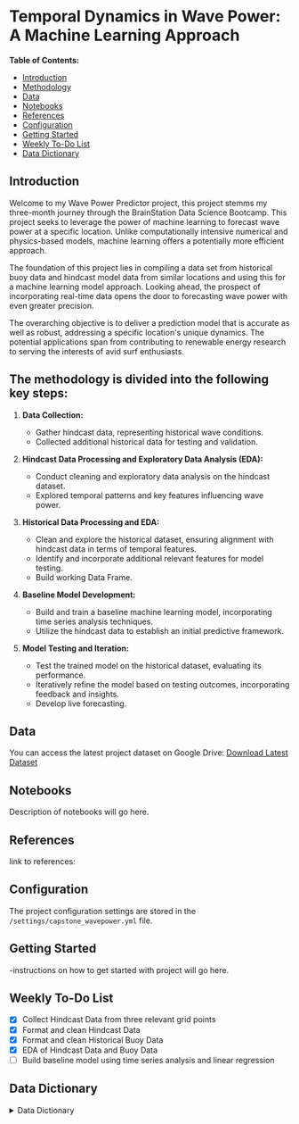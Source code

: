 # Temporal Dynamics in Wave Power: A Machine Learning Approach

**Table of Contents:**
- [Introduction](#introduction)
- [Methodology](#methodology)
- [Data](#data)
- [Notebooks](#notebooks)
- [References](#references)
- [Configuration](#configuration)
- [Getting Started](#getting-started)
- [Weekly To-Do List](#weekly-to-do-list)
- [Data Dictionary](#Data-Dictionary)


## Introduction
Welcome to my Wave Power Predictor project, this project stemms my three-month journey through the BrainStation Data Science Bootcamp. This project seeks to leverage the power of machine learning to forecast wave power at a specific location. Unlike computationally intensive numerical and physics-based models, machine learning offers a potentially more efficient approach.

The foundation of this project lies in compiling a data set from historical buoy data and hindcast model data from similar locations and using this for a machine learning model approach. Looking ahead, the prospect of incorporating real-time data opens the door to forecasting wave power with even greater precision.

The overarching objective is to deliver a prediction model that is accurate as well as robust, addressing a specific location's unique dynamics. The potential applications span from contributing to renewable energy research to serving the interests of avid surf enthusiasts.

 
 ## The methodology is divided into the following key steps:

1. **Data Collection:**
   - Gather hindcast data, representing historical wave conditions.
   - Collected additional historical data for testing and validation.

2. **Hindcast Data Processing and Exploratory Data Analysis (EDA):**
   - Conduct cleaning and exploratory data analysis on the hindcast dataset.
   - Explored temporal patterns and key features influencing wave power.

3. **Historical Data Processing and EDA:**
   - Clean and explore the historical dataset, ensuring alignment with hindcast data in terms of temporal features.
   - Identify and incorporate additional relevant features for model testing.
   - Build working Data Frame. 
     
4. **Baseline Model Development:**
   - Build and train a baseline machine learning model, incorporating time series analysis techniques.
   - Utilize the hindcast data to establish an initial predictive framework.

5. **Model Testing and Iteration:**
   - Test the trained model on the historical dataset, evaluating its performance.
   - Iteratively refine the model based on testing outcomes, incorporating feedback and insights.
   - Develop live forecasting. 
 

## Data
You can access the latest project dataset on Google Drive:
[Download Latest Dataset](https://drive.google.com/drive/folders/103uoc3UW-73YHMsvDNyMVQsZfuzLDKWG?usp=sharing)

## Notebooks 
Description of notebooks will go here. 

## References
link to references: 

## Configuration
The project configuration settings are stored in the `/settings/capstone_wavepower.yml` file. 

## Getting Started
-instructions on how to get started with project will go here. 


## Weekly To-Do List

- [x] Collect Hindcast Data from three relevant grid points
- [X] Format and clean Hindcast Data
- [X] Format and clean Historical Buoy Data
- [X] EDA of Hindcast Data and Buoy Data
- [ ] Build baseline model using time series analysis and linear regression

## Data Dictionary
<details>
  <summary>Data Dictionary</summary>

**Note on Directions:**
Directions are given in degrees corresponding to True North:
- North (N): 0° = 360°
- East (E): 90°
- South (S): 180°
- West (W): 270°

- **Index, - DATE:** Date time excluding minutes, both df_buoy and df_hind joined on this column.
- **STN_ID:** Buoy station ID.
- **Datetime_x:** Datetime from df_buoy
- **DEPTH:** Depth in meters.
- **VWH$:** Characteristic significant wave height (reported by the buoy) (m)
- **VCMX:** Maximum zero crossing wave height (reported by the buoy) (m)
- **VTP$:** Wave spectrum peak period (reported by the buoy) (s)
- **WDIR:** Direction from which the wind is blowing (° True)
- **WSPD:** Horizontal wind speed (m/s)
- **WSS$:** Horizontal scalar wind speed (m/s)
- **GSPD:** Gust wind speed (m/s)
- **ATMS:** Atmospheric pressure at sea level (mbar)
- **DRYT:** Dry bulb temperature (air temperature) (°C)
- **SSTP:** Sea surface temperature (°C)
- **Q_FLAG:**
  - 0 - Blank: No quality control (QC) has been performed
  - 1 - Good: QC has been performed; record appears correct
  - 3 - Doubtful: QC has been performed; record appears doubtful
  - 4 - Erroneous: QC has been performed; record appears erroneous
  - 5 - Changes: The record has been changed as a result of QC
  - 6 - Acceptable: QC has been performed; record seems inconsistent with other records
  - 7 - Off Position: There is a problem with the buoy position or mooring. Data may still be useful.
  - 8 - Reserved
  - 9 - Reserved: Indicates missing elements
- **Datetime_y:** Date time in 3-hour intervals from df_hind
- **WD:** Wind Direction (deg from which wind is blowing (° True))
- **WS:** Wind Speed (m/s)
- **ETOT:** Total Variance of Total Spectrum (m^2)
- **TP:** Peak Spectral Period of Total Spectrum (sec)
- **VMD:** Vector Mean Direction of Total Spectrum (deg to which)
- **ETTSea:** Total Variance of Primary Partition (m^2)
- **TPSea:** Peak Spectral Period of Primary Partition (sec)
- **VMDSea:** Vector Mean Direction of Primary Partition (deg to which)
- **ETTSw:** Total Variance of Secondary Partition (m^2)
- **TPSw:** Peak Spectral Period of Secondary Partition (sec)
- **VMDSw:** Vector Mean Direction of Secondary Partition (deg to which)
- **MO1:** First Spectral Moment of Total Spectrum (m^2/s)
- **MO2:** Second Spectral Moment of Total Spectrum (m^2/s^2)
- **HS:** Significant Wave Height (m)
- **DMDIR:** Dominant Direction (deg to which)
- **ANGSPR:** Angular Spreading Function
- **INLINE:** In-Line Variance Ratio

</details>
 


